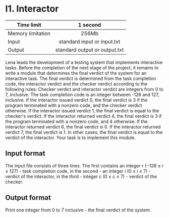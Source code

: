 # I1. Interactor


| Time limit     | 1 second           |
| ------------- |:-------------:|
|  Memory limitation   | 256Mb| 
| Input  | standard input or input.txt | 
| Output | standard output or output.txt | 

Lena leads the development of a testing system that implements interactive tasks.
Before the completion of the next stage of the project, it remains to write a module that determines the final verdict of the system for an interactive task. The final verdict is determined from the task completion code, the interactor verdict and the checker verdict according to the following rules:
Checker verdict and interactor verdict are integers from 0 to 7, inclusive.
The task completion code is an integer between -128 and 127, inclusive.
If the interactor issued verdict 0, the final verdict is 3 if the program terminated with a nonzero code, and the checker verdict otherwise.
If the interactor issued verdict 1, the final verdict is equal to the checker's verdict.
If the interactor returned verdict 4, the final verdict is 3 if the program terminated with a nonzero code, and 4 otherwise.
If the interactor returned verdict 6, the final verdict is 0.
If the interactor returned verdict 7, the final verdict is 1.
In other cases, the final verdict is equal to the verdict of the interactor.
Your task is to implement this module.

## **Input format**

The input file consists of three lines. The first contains an integer
r (−128 ≤ r ≤ 127) - task completion code, in the second - an integer
i (0 ≤ i ≤ 7) - verdict of the interactor, in the third - integer c (0 ≤ c ≤ 7) - verdict of the checker.

## **Output format**

Print one integer from 0 to 7 inclusive - the final verdict of the system.
